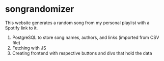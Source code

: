 # songrandomizer
This website generates a random song from my personal playlist with a Spotify link to it. <br>
1) PostgreSQL to store song names, authors, and links (imported from CSV file) <br>
2) Fetching with JS <br>
3) Creating frontend with respective buttons and divs that hold the data 
